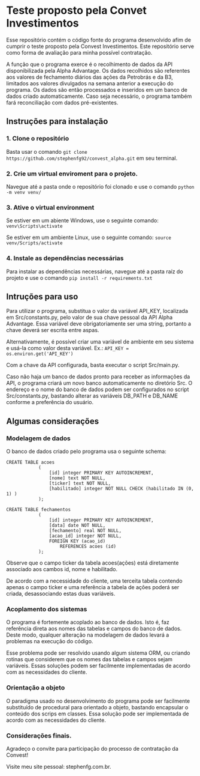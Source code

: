 # Teste proposto pela Convet Investimentos

Esse repositório contém o código fonte do programa desenvolvido afim de cumprir o teste proposto pela Convest Investimentos. Este repositório serve como forma de avaliação para minha possível contratação.

A função que o programa exerce é o recolhimento de dados da API disponibilizada pela Alpha Advantage. Os dados recolhidos são referentes aos valores de fechamento diários das ações da Petrobrás e da B3, limitados aos valores divulgados na semana anterior a execução do programa. Os dados são então processados e inseridos em um banco de dados criado automaticamente. Caso seja necessário, o programa também fará reconciliação com dados pré-existentes.

## Instruções para instalação

### 1. Clone o repositório

Basta usar o comando `git clone https://github.com/stephenfg92/convest_alpha.git` em seu terminal.

### 2. Crie um virtual enviroment para o projeto.

Navegue até a pasta onde o repositório foi clonado e use o comando `python -m venv venv/`

### 3. Ative o virtual environment

Se estiver em um abiente Windows, use o seguinte comando: `venv\Scripts\activate`

Se estiver em um ambiente Linux, use o seguinte comando: `source venv/Scripts/activate`

### 4. Instale as dependências necessárias

Para instalar as dependências necessárias, navegue até a pasta raíz do projeto e use o comando `pip install -r requirements.txt`

## Intruções para uso

Para utilizar o programa, substitua o valor da variável API_KEY, localizada em Src/constants.py, pelo valor de sua chave pessoal da API Alpha Advantage. Essa variável deve obrigatoriamente ser uma string, portanto a chave deverá ser escrita entre aspas.

Alternativamente, é possível criar uma variável de ambiente em seu sistema e usá-la como valor desta variável. Ex.: `API_KEY = os.environ.get('API_KEY')`

Com a chave da API configurada, basta executar o script Src/main.py. 

Caso não haja um banco de dados pronto para receber as informações da API, o programa criará um novo banco automaticamente no diretório Src. O endereço e o nome do banco de dados podem ser configurados no script Src/constants.py, bastando alterar as variáveis DB_PATH e DB_NAME conforme a preferência do usuário.

## Algumas considerações

### Modelagem de dados

O banco de dados criado pelo programa usa o seguinte schema:

```
CREATE TABLE acoes
            (
                [id] integer PRIMARY KEY AUTOINCREMENT,
                [nome] text NOT NULL,
                [ticker] text NOT NULL,
                [habilitado] integer NOT NULL CHECK (habilitado IN (0, 1) )
            );

CREATE TABLE fechamentos
            (
                [id] integer PRIMARY KEY AUTOINCREMENT,
                [data] date NOT NULL,
                [fechamento] real NOT NULL,
                [acao_id] integer NOT NULL,
                FOREIGN KEY (acao_id)
                    REFERENCES acoes (id)
            );

```

Observe que o campo ticker da tabela acoes(ações) está diretamente associado aos cambos id, nome e habilitado.

De acordo com a necessidade do cliente, uma terceita tabela contendo apenas o campo ticker e uma referência a tabela de ações poderá ser criada, desassociando estas duas variáveis.

### Acoplamento dos sistemas

O programa é fortemente acoplado ao banco de dados. Isto é, faz referência direta aos nomes das tabelas e campos do banco de dados. Deste modo, qualquer alteração na modelagem de dados levará a problemas na execução do código.

Esse problema pode ser resolvido usando algum sistema ORM, ou criando rotinas que considerem que os nomes das tabelas e campos sejam variáveis. Essas soluções podem ser facilmente implementadas de acordo com as necessidades do cliente.

### Orientação a objeto

O paradigma usado no desenvolvimento do programa pode ser facilmente substituído de procedural para orientado a objeto, bastando encapsular o conteúdo dos scrips em classes. Essa solução pode ser implementada de acordo com as necessidades do cliente.

### Considerações finais.

Agradeço o convite para participação do processo de contratação da Convest!

Visite meu site pessoal: stephenfg.com.br.